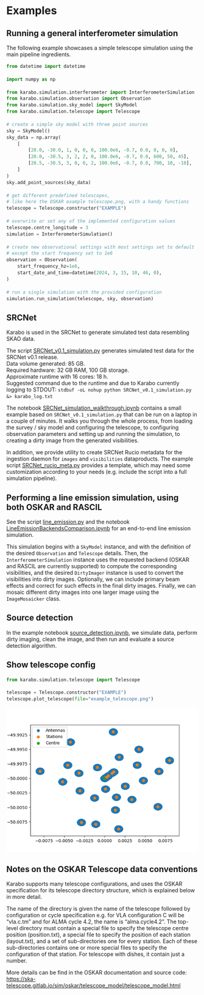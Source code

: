 # Examples

## Running a general interferometer simulation

The following example showcases a simple telescope simulation using the main pipeline ingredients.

```python
from datetime import datetime

import numpy as np

from karabo.simulation.interferometer import InterferometerSimulation
from karabo.simulation.observation import Observation
from karabo.simulation.sky_model import SkyModel
from karabo.simulation.telescope import Telescope

# create a simple sky model with three point sources
sky = SkyModel()
sky_data = np.array(
    [
        [20.0, -30.0, 1, 0, 0, 0, 100.0e6, -0.7, 0.0, 0, 0, 0],
        [20.0, -30.5, 3, 2, 2, 0, 100.0e6, -0.7, 0.0, 600, 50, 45],
        [20.5, -30.5, 3, 0, 0, 2, 100.0e6, -0.7, 0.0, 700, 10, -10],
    ]
)
sky.add_point_sources(sky_data)

# get different predefined telescopes,
# like here the OSKAR example telescope.png, with a handy functions
telescope = Telescope.constructor("EXAMPLE")

# overwrite or set any of the implemented configuration values
telescope.centre_longitude = 3
simulation = InterferometerSimulation()

# create new observational settings with most settings set to default
# except the start frequency set to 1e6
observation = Observation(
    start_frequency_hz=1e6,
    start_date_and_time=datetime(2024, 3, 15, 10, 46, 0),
)

# run a single simulation with the provided configuration
simulation.run_simulation(telescope, sky, observation)
```

## SRCNet

Karabo is used in the SRCNet to generate simulated test data resembling SKAO data.

The script [SRCNet_v0.1_simulation.py](https://github.com/i4Ds/Karabo-Pipeline/blob/main/karabo/examples/SRCNet_v0.1_simulation.py) generates simulated test data for the SRCNet v0.1 release.  
Data volume generated: 85 GB.  
Required hardware: 32 GB RAM, 100 GB storage.  
Approximate runtime with 16 cores: 18 h.  
Suggested command due to the runtime and due to Karabo currently logging to STDOUT: `stdbuf -oL nohup python SRCNet_v0.1_simulation.py &> karabo_log.txt`

The notebook [SRCNet_simulation_walkthrough.ipynb](https://github.com/i4Ds/Karabo-Pipeline/blob/main/karabo/examples/SRCNet_simulation_walkthrough.ipynb) contains a small example based on `SRCNet_v0.1_simulation.py` that can be run on a laptop in a couple of minutes. It walks you through the whole process, from loading the survey / sky model and configuring the telescope, to configuring observation parameters and setting up and running the simulation, to creating a dirty image from the generated visibilities.

In addition, we provide utility to create SRCNet Rucio metadata for the ingestion daemon for `images` and `visibilities` dataproducts. The example script [SRCNet_rucio_meta.py](https://github.com/i4Ds/Karabo-Pipeline/blob/main/karabo/examples/SRCNet_rucio_meta.py) provides a template, which may need some customization according to your needs (e.g. include the script into a full simulation pipeline).

## Performing a line emission simulation, using both OSKAR and RASCIL

See the script [line_emission.py](https://github.com/i4Ds/Karabo-Pipeline/blob/main/karabo/simulation/line_emission.py) and the notebook [LineEmissionBackendsComparison.ipynb](https://github.com/i4Ds/Karabo-Pipeline/blob/main/karabo/examples/LineEmissionBackendsComparison.ipynb) for an end-to-end line emission simulation.

This simulation begins with a `SkyModel` instance, and with the definition of the desired `Observation` and `Telescope` details. Then, the `InterferometerSimulation` instance uses the requested backend (OSKAR and RASCIL are currently supported) to compute the corresponding visibilities, and the desired `DirtyImager` instance is used to convert the visibilities into dirty images. Optionally, we can include primary beam effects and correct for such effects in the final dirty images. Finally, we can mosaic different dirty images into one larger image using the `ImageMosaicker` class.

## Source detection

In the example notebook [source_detection.ipynb](https://github.com/i4Ds/Karabo-Pipeline/blob/main/karabo/examples/source_detection.ipynb), we simulate data, perform dirty imaging, clean the image, and then run and evaluate a source detection algorithm.

## Show telescope config

```python
from karabo.simulation.telescope import Telescope

telescope = Telescope.constructor("EXAMPLE")
telescope.plot_telescope(file="example_telescope.png")
```

![Image](../images/telescope.png)

## Notes on the OSKAR Telescope data conventions

Karabo supports many telescope configurations, and uses the OSKAR specification for its telescope directory structure, which is explained below in more detail.

The name of the directory is given the name of the telescope followed by configuration or cycle specification e.g. for VLA configuration C will be “vla.c.tm” and for ALMA cycle 4.2, the name is “alma.cycle4.2”. The  top-level directory must contain a special file to specify the telescope centre position (position.txt), a special file to specify the position of each station (layout.txt), and a set of sub-directories one for every station. Each of these sub-directories contains one or more special files to specify the configuration of that station. For telescope with dishes, it contain just a number.

More details can be find in the OSKAR documentation and source code: https://ska-telescope.gitlab.io/sim/oskar/telescope_model/telescope_model.html

